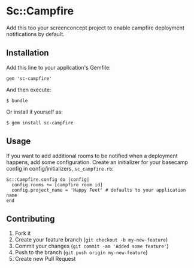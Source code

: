 # Sc::Campfire

Add this too your screenconcept project to enable campfire deployment notifications by default.

## Installation

Add this line to your application's Gemfile:

    gem 'sc-campfire'

And then execute:

    $ bundle

Or install it yourself as:

    $ gem install sc-campfire

## Usage

If you want to add additional rooms to be notified when a deployment happens, add some configuration.
Create an initializer for your basecamp config in config/initializers, `sc_campfire.rb`:

    Sc::Campfire.config do |config|
      config.rooms += [campfire room id]
      config.project_name = 'Happy Feet' # defaults to your application name
    end

## Contributing

1. Fork it
2. Create your feature branch (`git checkout -b my-new-feature`)
3. Commit your changes (`git commit -am 'Added some feature'`)
4. Push to the branch (`git push origin my-new-feature`)
5. Create new Pull Request
